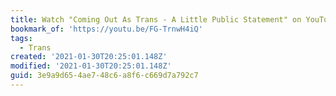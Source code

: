 ```yaml
---
title: Watch "Coming Out As Trans - A Little Public Statement" on YouTube
bookmark_of: 'https://youtu.be/FG-TrnwH4iQ'
tags:
  - Trans
created: '2021-01-30T20:25:01.148Z'
modified: '2021-01-30T20:25:01.148Z'
guid: 3e9a9d65-4ae7-48c6-a8f6-c669d7a792c7
---
```

 
